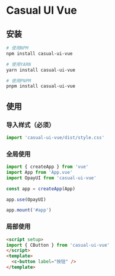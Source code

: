 # Casual UI Vue

## 安装

```bash
# 使用NPM
npm install casual-ui-vue

# 使用YARN
yarn install casual-ui-vue

# 使用PNPM
pnpm install casual-ui-vue
```

## 使用

### 导入样式（必须）

```js
import 'casual-ui-vue/dist/style.css'
```

### 全局使用

```js
import { createApp } from 'vue'
import App from 'App.vue'
import OpayUI from 'casual-ui-vue'

const app = createApp(App)

app.use(OpayUI)

app.mount('#app')
```

### 局部使用

```html
<script setup>
import { CButton } from 'casual-ui-vue'
</script>
<template>
  <c-button label="按钮" />
</template>
```
